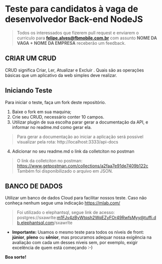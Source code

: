 # Teste para candidatos à vaga de desenvolvedor Back-end NodeJS

> Todos os interessados que fizerem pull request e enviarem o curriculo para **felipe.alves@fbmobile.com.br** com assunto **NOME DA VAGA + NOME DA EMPRESA** receberão um feedback.

## CRIAR UM CRUD

CRUD significa Criar, Ler, Atualizar e Excluir . Quais são as operações básicas que um aplicativo da web simples deve realizar.

## Iniciando Teste

Para iniciar o teste, faça um fork deste repositório.

1. Baixe o fork em sua maquina;
2. Crie seu CRUD, necessário conter 10 campos.
3. Utilizar plugin de sua escolha parar gerar a documentação da API, e informar no readme.md como gerar ela.

> Para gerar a documentação ao iniciar a aplicação será possivel visualizar pela rota: http://localhost:3333/api-docs

4. Adicionar no seu readme.md o link da colletciton no postman

> O link da colletciton no postman: https://www.getpostman.com/collections/a2faa7e91de7409b122c
> Também foi disponibilizado o arquivo em JSON.

## BANCO DE DADOS

Utilizar um banco de dados Cloud para facilitar nossos teste.
Caso não conheça nenhum segue uma indicação https://mlab.com/

> Foi utilizado o elephantsql, segue link de acesso: postgres://sxawrlte:m1FJv4zByWtqsh2WqEZyFOr49RwfsMyy@tuffi.db.elephantsql.com/sxawrlte

- **Importante:** Usamos o mesmo teste para todos os níveis de front: **júnior**, **pleno** ou **sênior**, mas procuramos adequar nossa exigência na avaliação com cada um desses níveis sem, por exemplo, exigir excelência de quem está começando :-)

**Boa sorte!**
